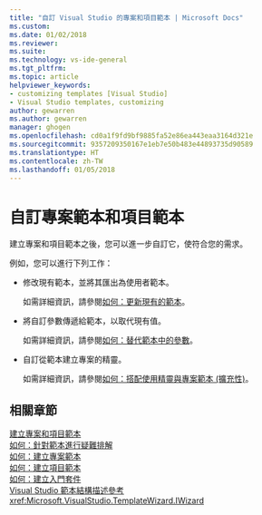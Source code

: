 ```yaml
---
title: "自訂 Visual Studio 的專案和項目範本 | Microsoft Docs"
ms.custom: 
ms.date: 01/02/2018
ms.reviewer: 
ms.suite: 
ms.technology: vs-ide-general
ms.tgt_pltfrm: 
ms.topic: article
helpviewer_keywords:
- customizing templates [Visual Studio]
- Visual Studio templates, customizing
author: gewarren
ms.author: gewarren
manager: ghogen
ms.openlocfilehash: cd0a1f9fd9bf9885fa52e86ea443eaa3164d321e
ms.sourcegitcommit: 9357209350167e1eb7e50b483e44893735d90589
ms.translationtype: HT
ms.contentlocale: zh-TW
ms.lasthandoff: 01/05/2018
---
```

# <a name="customizing-project-and-item-templates"></a>自訂專案範本和項目範本

建立專案和項目範本之後，您可以進一步自訂它，使符合您的需求。

例如，您可以進行下列工作：

- 修改現有範本，並將其匯出為使用者範本。

   如需詳細資訊，請參閱[如何：更新現有的範本](../ide/how-to-update-existing-templates.md)。

- 將自訂參數傳遞給範本，以取代現有值。

   如需詳細資訊，請參閱[如何：替代範本中的參數](../ide/how-to-substitute-parameters-in-a-template.md)。

- 自訂從範本建立專案的精靈。

   如需詳細資訊，請參閱[如何：搭配使用精靈與專案範本 (擴充性)](../extensibility/how-to-use-wizards-with-project-templates.md)。

## <a name="related-sections"></a>相關章節

[建立專案和項目範本](../ide/creating-project-and-item-templates.md)  
[如何：針對範本進行疑難排解](../ide/how-to-troubleshoot-templates.md)  
[如何：建立專案範本](../ide/how-to-create-project-templates.md)  
[如何：建立項目範本](../ide/how-to-create-item-templates.md)  
[如何：建立入門套件](../ide/how-to-create-starter-kits.md)  
[Visual Studio 範本結構描述參考](../extensibility/visual-studio-template-schema-reference.md)  
<xref:Microsoft.VisualStudio.TemplateWizard.IWizard>